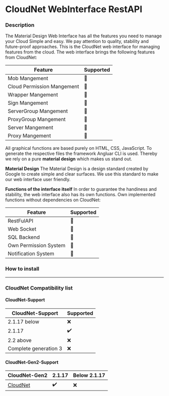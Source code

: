# CloudNet WebInterface RestAPI

### Description
The Material Design Web Interface has all the features you need to manage your Cloud Simple and easy.
We pay attention to quality, stability and future-proof approaches.
This is the CloudNet web interface for managing features from the cloud. The web interface brings the following features from CloudNet:

| Feature | Supported |
|-------|---------|
| Mob Mangement| :rocket: |
| Cloud Permission Mangement | :rocket: |
| Wrapper Mangement | :rocket: |
| Sign Mangement | :rocket: |
| ServerGroup Mangement | :rocket: |
| ProxyGroup Mangement | :rocket: |
| Server Mangement | :rocket: |
| Proxy Mangement | :rocket: |

All graphical functions are based purely on HTML, CSS, JavaScript. To generate the respective files the framework Angluar CLI is used. Thereby we rely on a pure **material design** which makes us stand out.

**Material Design**
The Material Design is a design standard created by Google to create simple and clear surfaces. We use this standard to make our web interface user friendly.

**Functions of the interface itself**
In order to guarantee the handiness and stability, the web interface also has its own functions. 
Own implemented functions without dependencies on CloudNet:

| Feature | Supported |
|-------|---------|
| RestFulAPI | :rocket: |
| Web Socket | :rocket: |
| SQL Backend | :rocket: |
| Own Permission System | :rocket: |
| Notification System | :rocket: |

### How to install

---
### CloudNet Compatibility list 
#### CloudNet-Support
 | CloudNet-Support | Supported | 
 |------------------|-----------|
 | 2.1.17 below | :x: |
 | 2.1.17 | :heavy_check_mark: |
 | 2.2 above| :x: |
 | Complete generation 3 | :x: |
#### CloudNet-Gen2-Support
 | CloudNet-Gen2 | 2.1.17 | Below 2.1.17 |
 |----------------|-------|-----------------|
 | [CloudNet](https://github.com/CloudNetService/CloudNet) | :heavy_check_mark: | :x: |